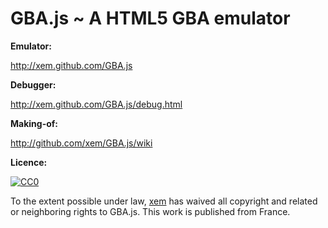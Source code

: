  GBA.js ~ A HTML5 GBA emulator
===============================


**Emulator:**

http://xem.github.com/GBA.js



**Debugger:**

http://xem.github.com/GBA.js/debug.html



**Making-of:**

http://github.com/xem/GBA.js/wiki



**Licence:**

<a href="http://creativecommons.org/publicdomain/zero/1.0/">
  <img src="http://i.creativecommons.org/p/zero/1.0/88x31.png" alt="CC0">
</a>

To the extent possible under law, <a href="xem.github.io">xem</a> has waived all copyright and related or neighboring rights to GBA.js.
This work is published from France.